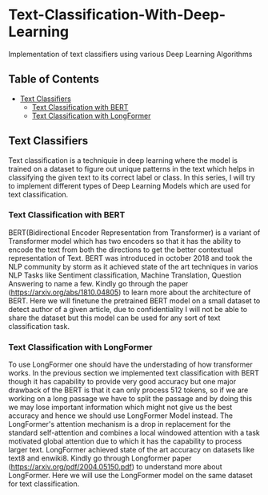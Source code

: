 # Text-Classification-With-Deep-Learning
Implementation of text classifiers using various Deep Learning Algorithms 

## Table of Contents
  - [Text Classifiers](#Text-Classifiers)
    - [Text Classification with BERT](#text-classification-BERT)
    - [Text Classification with LongFormer](#adjust-tab-space)
    

## Text Classifiers

Text classification is a techniquie in deep learning where the model is trained on a dataset to figure out unique patterns in the text which helps in classifying the given text to its correct label or class. In this series, I will try to implement different types of Deep Learning Models which are used for text classification.

### Text Classification with BERT

BERT(Bidirectional Encoder Representation from Transformer) is a variant of Transformer model which has two encoders so that it has the ability to encode the text from both the directions to get the better contextual representation of Text. BERT was introduced in october 2018 and took the NLP community by storm as it achieved state of the art techniques in varios NLP Tasks like Sentiment classification, Machine Translation, Question Answering to name a few. Kindly go through the paper (https://arxiv.org/abs/1810.04805) to learn more about the architecture of BERT. Here we will finetune the pretrained BERT model on a small dataset to detect author of a given article, due to confidentiality I will not be able to share the dataset but this model can be used for any sort of text classification task.

### Text Classification with LongFormer

To use LongFormer one should have the understading of how transformer works. In the previous section we implemented text classification with BERT though it has capability to provide very good accuracy but one major drawback of the BERT is that it can only process 512 tokens, so if we are working on a long passage we have to split the passage and by doing this we may lose important information which might not give us the best accuracy and hence we should use LongFormer Model instead. The LongFormer's attention mechanism is a drop in replacement for the standard self-attention and combines a local windowed attention with a task motivated global attention due to which it has the capability to process larger text. LongFormer achieved state of the art accuracy on datasets like text8 and enwiki8. Kindly go through Longformer paper (https://arxiv.org/pdf/2004.05150.pdf) to understand more about LongFormer. Here we will use the LongFormer model on the same dataset for text classification. 
